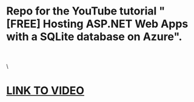 # Repo for the YouTube tutorial "[FREE] Hosting ASP.NET Web Apps with a SQLite database on Azure".    
\
\
\
# [LINK TO VIDEO](https://youtu.be/HNsBe3Cuu9g)
